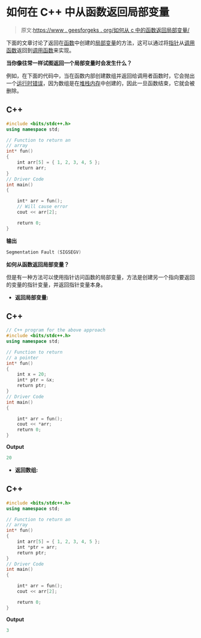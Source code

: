 # 如何在 C++ 中从函数返回局部变量

> 原文:[https://www . geesforgeks . org/如何从 c 中的函数返回局部变量/](https://www.geeksforgeeks.org/how-to-return-local-variables-from-a-function-in-c/)

下面的文章讨论了返回在[函数](https://www.geeksforgeeks.org/functions-in-c/)中创建的[局部变量](https://www.geeksforgeeks.org/scope-of-variables-in-c/https://www.geeksforgeeks.org/scope-of-variables-in-c/)的方法，这可以通过将[指针](https://www.geeksforgeeks.org/pointers-in-c-and-c-set-1-introduction-arithmetic-and-array/)从[调用函数](https://www.geeksforgeeks.org/what-happens-when-we-call-a-function/)返回到[调用函数](https://www.geeksforgeeks.org/parameter-passing-techniques-in-c-cpp/)来实现。

**当你像往常一样试图返回一个局部变量时会发生什么？**

例如，在下面的代码中，当在函数内部创建数组并返回给调用者函数时，它会抛出一个[运行时错误](https://www.geeksforgeeks.org/runtime-errors/)，因为数组是在[堆栈内存](https://www.geeksforgeeks.org/stack-vs-heap-memory-allocation/)中创建的，因此一旦函数结束，它就会被删除。

## C++

```cpp
#include <bits/stdc++.h>
using namespace std;

// Function to return an
// array
int* fun()
{
    int arr[5] = { 1, 2, 3, 4, 5 };
    return arr;
}
// Driver Code
int main()
{

    int* arr = fun();
    // Will cause error
    cout << arr[2];

    return 0;
}
```

**输出**

```cpp
Segmentation Fault (SIGSEGV)
```

**如何从函数返回局部变量？**

但是有一种方法可以使用指针访问函数的局部变量，方法是创建另一个指向要返回的变量的指针变量，并返回指针变量本身。

*   **返回局部变量:**

## C++

```cpp
// C++ program for the above approach
#include <bits/stdc++.h>
using namespace std;

// Function to return
// a pointer
int* fun()
{
    int x = 20;
    int* ptr = &x;
    return ptr;
}
// Driver Code
int main()
{

    int* arr = fun();
    cout << *arr;
    return 0;
}
```

**Output**

```cpp
20
```

*   **返回数组:**

## C++

```cpp
#include <bits/stdc++.h>
using namespace std;

// Function to return an
// array
int* fun()
{
    int arr[5] = { 1, 2, 3, 4, 5 };
    int *ptr = arr;
    return ptr;
}
// Driver Code
int main()
{

    int* arr = fun();
    cout << arr[2];

    return 0;
}
```

**Output**

```cpp
3
```